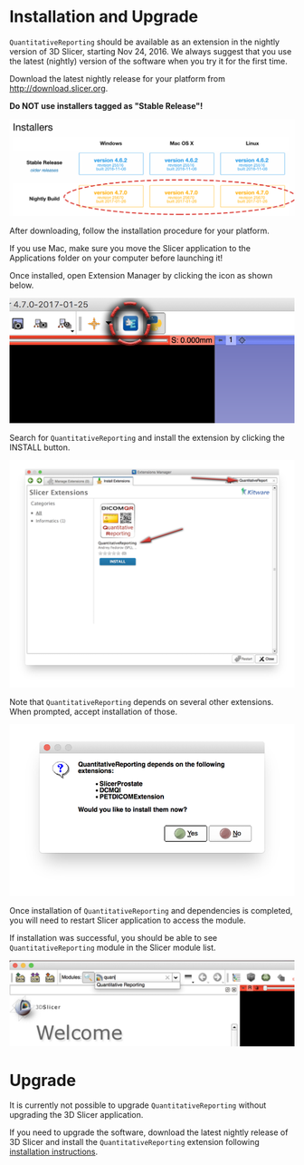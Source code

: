# Installation and Upgrade

`QuantitativeReporting` should be available as an extension in the nightly version of 3D Slicer, starting Nov 24, 2016. We always suggest that you use the latest (nightly) version of the software when you try it for the first time.

Download the latest nightly release for your platform from http://download.slicer.org. 

**Do NOT use installers tagged as "Stable Release"!**

![](screenshots/download_slicer.png) 

After downloading, follow the installation procedure for your platform. 

If you use Mac, make sure you move the Slicer application to the Applications folder on your computer before launching it!

Once installed, open Extension Manager by clicking the icon as shown below.

![](screenshots/extension_manager.png)

Search for `QuantitativeReporting` and install the extension by clicking the INSTALL button.

![](screenshots/search_extension_manager.png)

Note that `QuantitativeReporting` depends on several other extensions. When prompted, accept installation of those.

![](screenshots/module_dependencies.png)

Once installation of `QuantitativeReporting` and dependencies is completed, you will need to restart Slicer application to access the module.

If installation was successful, you should be able to see `QuantitativeReporting` module in the Slicer module list.

![](screenshots/verify_installation.png)

# Upgrade
It is currently not possible to upgrade `QuantitativeReporting` without upgrading the 3D Slicer application.

If you need to upgrade the software, download the latest nightly release of 3D Slicer and install the `QuantitativeReporting` extension following [installation instructions](install.md#installation-and-upgrade).

